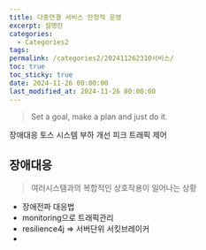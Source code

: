 ```yaml
---
title: 다중연결 서비스 안정적 운영
excerpt: 설명란
categories:
  - Categories2
tags: 
permalink: /categories2/202411262310서비스/
toc: true
toc_sticky: true
date: 2024-11-26 00:00:00
last_modified_at: 2024-11-26 00:00:00
---
```

> Set a goal, make a plan and just do it.

장애대응
토스 시스템 부하 개선
피크 트래픽 제어

## 장애대응
> 여러시스템과의 복합적인 상호작용이 일어나는 상황
- 장애전파 대응법
- monitoring으로 트래픽관리
- resilience4j => 서버단위 서킷브레이커
- 